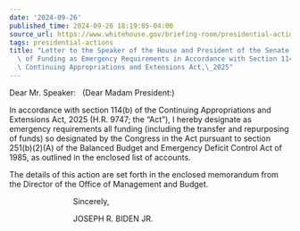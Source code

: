 ```yaml
---
date: '2024-09-26'
published_time: 2024-09-26 18:19:05-04:00
source_url: https://www.whitehouse.gov/briefing-room/presidential-actions/2024/09/26/letter-to-the-speaker-of-the-house-and-president-of-the-senate-on-the-designation-of-funding-as-emergency-requirements-in-accordance-with-section-114b-of-the-continuing-appropriations-and-extensions/
tags: presidential-actions
title: "Letter to the Speaker of the House and President of the Senate on the Designation\
  \ of Funding as Emergency Requirements in Accordance with Section 114(b) of the\
  \ Continuing Appropriations and Extensions Act,\_2025"
---
```

 
Dear Mr. Speaker:   (Dear Madam President:)

In accordance with section 114(b) of the Continuing Appropriations and
Extensions Act, 2025 (H.R. 9747; the “Act”), I hereby designate as
emergency requirements all funding (including the transfer and
repurposing of funds) so designated by the Congress in the Act pursuant
to section 251(b)(2)(A) of the Balanced Budget and Emergency Deficit
Control Act of 1985, as outlined in the enclosed list of accounts.

The details of this action are set forth in the enclosed memorandum from
the Director of the Office of Management and Budget. 

                             Sincerely,

                             JOSEPH R. BIDEN JR.

